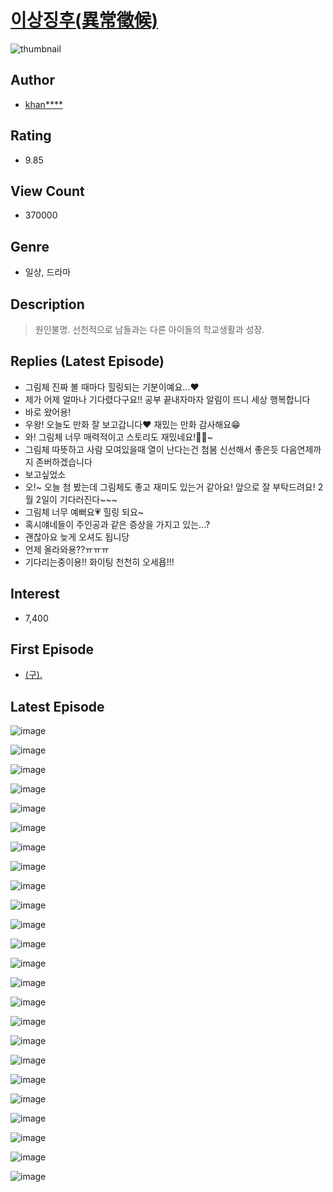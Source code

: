 # [이상징후(異常徵候)](https://comic.naver.com/bestChallenge/list?titleId=381107)
![thumbnail](https://image-comic.pstatic.net/user_contents_data/challenge_comic/2020/12/20/205451/thumbnail_202x16486d497aa_3ad5_40e4_8f92_a61be533aa35_00001487.JPEG)

## Author
- [khan****](https://comic.naver.com/artistTitle?id=205451)

## Rating
- 9.85

## View Count
- 370000

## Genre
- 일상, 드라마

## Description
> 원인불명. 선천적으로 남들과는 다른 아이들의 학교생활과 성장.

## Replies (Latest Episode)
- 그림체 진짜 볼 때마다 힐링되는 기분이예요...❤️
- 제가 어제 얼마나 기다렸다구요!! 공부 끝내자마자 알림이 뜨니 세상 행복합니다
- 바로 왔어용!
- 우왕! 오늘도 만화 잘 보고갑니다❤ 재밌는 만화 감사해요😁
- 와! 그림체 너무 매력적이고 스토리도 재밌네요!🥰🙏~
- 그림체 따뜻하고 사람 모여있을때 열이 난다는건 첨봄 신선해서 좋은듯 다음연제까지 존버하겠습니다
- 보고싶었소
- 오!~ 오늘 첨 봤는데 그림체도 좋고 재미도 있는거 같아요! 앞으로 잘 부탁드려요! 2월 2일이 기다러진다~~~
- 그림체 너무 예뻐요💗 힐링 되요~
- 혹시얘네들이 주인공과 같은 증상을 가지고 있는...?
- 괜찮아요 늦게 오셔도 됩니당
- 언제 올라와용??ㅠㅠㅠ
- 기다리는중이용!! 화이팅 천천히 오세욥!!!

## Interest
- 7,400

## First Episode
- [(구).](https://comic.naver.com/bestChallenge/detail?titleId=381107&no=21)

## Latest Episode
![image](https://image-comic.pstatic.net/user_contents_data/challenge_comic/2021/01/12/205451/upload_7305173281850810722.jpeg)

![image](https://image-comic.pstatic.net/user_contents_data/challenge_comic/2021/01/12/205451/upload_3761738478424174648.jpeg)

![image](https://image-comic.pstatic.net/user_contents_data/challenge_comic/2021/01/12/205451/upload_3906985043325957682.jpeg)

![image](https://image-comic.pstatic.net/user_contents_data/challenge_comic/2021/01/12/205451/upload_7293915176082236005.jpeg)

![image](https://image-comic.pstatic.net/user_contents_data/challenge_comic/2021/01/12/205451/upload_4122264140774979379.jpeg)

![image](https://image-comic.pstatic.net/user_contents_data/challenge_comic/2021/01/12/205451/upload_7076672582878585141.jpeg)

![image](https://image-comic.pstatic.net/user_contents_data/challenge_comic/2021/01/12/205451/upload_3619030850734207030.jpeg)

![image](https://image-comic.pstatic.net/user_contents_data/challenge_comic/2021/01/12/205451/upload_7016946007434290531.jpeg)

![image](https://image-comic.pstatic.net/user_contents_data/challenge_comic/2021/01/12/205451/upload_3991369262242739257.jpeg)

![image](https://image-comic.pstatic.net/user_contents_data/challenge_comic/2021/01/12/205451/upload_3833236416879735352.jpeg)

![image](https://image-comic.pstatic.net/user_contents_data/challenge_comic/2021/01/12/205451/upload_3775768427230343988.jpeg)

![image](https://image-comic.pstatic.net/user_contents_data/challenge_comic/2021/01/12/205451/upload_3991087777851138613.jpeg)

![image](https://image-comic.pstatic.net/user_contents_data/challenge_comic/2021/01/12/205451/upload_4122544298001511730.jpeg)

![image](https://image-comic.pstatic.net/user_contents_data/challenge_comic/2021/01/12/205451/upload_3689916149840111204.jpeg)

![image](https://image-comic.pstatic.net/user_contents_data/challenge_comic/2021/01/12/205451/upload_3559304296798839142.jpeg)

![image](https://image-comic.pstatic.net/user_contents_data/challenge_comic/2021/01/12/205451/upload_3472613104102355554.jpeg)

![image](https://image-comic.pstatic.net/user_contents_data/challenge_comic/2021/01/12/205451/upload_3473793064762487649.jpeg)

![image](https://image-comic.pstatic.net/user_contents_data/challenge_comic/2021/01/12/205451/upload_3991706841669330276.jpeg)

![image](https://image-comic.pstatic.net/user_contents_data/challenge_comic/2021/01/12/205451/upload_4122876552360180068.jpeg)

![image](https://image-comic.pstatic.net/user_contents_data/challenge_comic/2021/01/12/205451/upload_7148168518842016355.jpeg)

![image](https://image-comic.pstatic.net/user_contents_data/challenge_comic/2021/01/12/205451/upload_3545231437038314548.jpeg)

![image](https://image-comic.pstatic.net/user_contents_data/challenge_comic/2021/01/12/205451/upload_7004565492815455537.jpeg)

![image](https://image-comic.pstatic.net/user_contents_data/challenge_comic/2021/01/12/205451/upload_7364847059161199413.jpeg)

![image](https://image-comic.pstatic.net/user_contents_data/challenge_comic/2021/01/12/205451/upload_7377520957926748261.jpeg)
